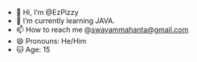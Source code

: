 - 👋 Hi, I’m @EzPizzy
- 🌱 I’m currently learning JAVA.
- 📫 How to reach me @swayammahanta@gmail.com
- 😄 Pronouns: He/Him
- 🐱 Age: 15

<!---
EzPizzy/EzPizzy is a ✨ special ✨ repository because its `README.md` (this file) appears on your GitHub profile.
You can click the Preview link to take a look at your changes.
--->
